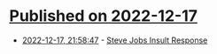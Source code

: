 # [Published on 2022-12-17](index.md)

* [2022-12-17, 21:58:47](https://news.ycombinator.com/item?id=34032672) - [Steve Jobs Insult Response](https://www.youtube.com/watch?v=oeqPrUmVz-o)
